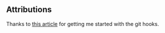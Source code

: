 ## Attributions

Thanks to [this article](https://medium.com/cloudaper/simple-git-versioning-for-sketch-5d77df01571e) for getting me started with the git hooks.
